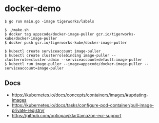 # docker-demo

```console
$ go run main.go -image tigerworks/labels

$ ./make.sh
$ docker tag appscode/docker-image-puller gcr.io/tigerworks-kube/docker-image-puller
$ docker push gcr.io/tigerworks-kube/docker-image-puller

$ kubectl create serviceaccount image-puller
$ kubectl create clusterrolebinding image-puller --clusterrole=cluster-admin --serviceaccount=default:image-puller
$ kubectl run image-puller --image=appscode/docker-image-puller --serviceaccount=image-puller
```

## Docs
- https://kubernetes.io/docs/concepts/containers/images/#updating-images
- https://kubernetes.io/docs/tasks/configure-pod-container/pull-image-private-registry/
- https://github.com/optiopay/klar#amazon-ecr-support
